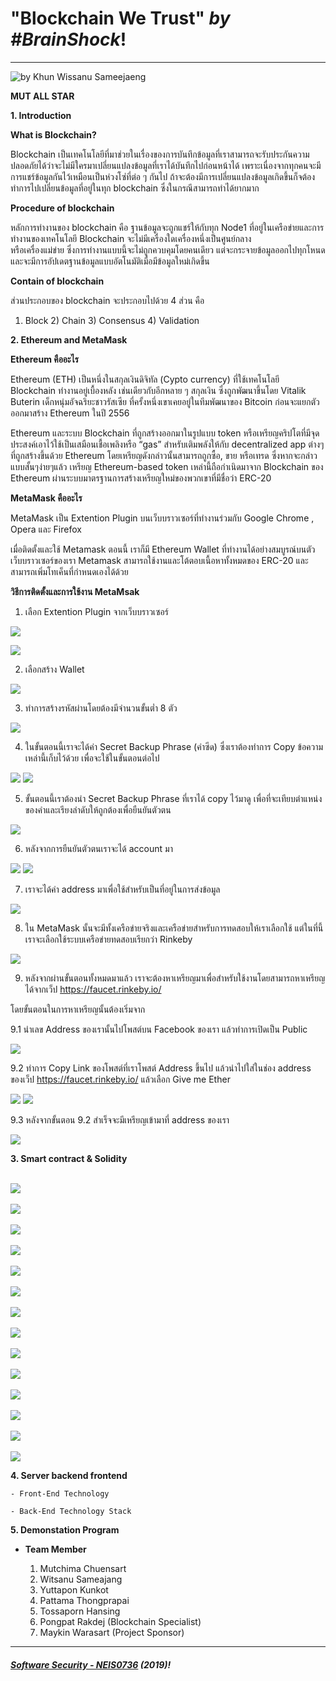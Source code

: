 # **"Blockchain We Trust"** *by #BrainShock*!
---

![](ScopePresentation.jpg "by Khun Wissanu Sameejaeng")



**MUT ALL STAR**

**1. Introduction**

  **What is Blockchain?**
    
   Blockchain เป็นเทคโนโลยีที่มาช่วยในเรื่องของการบันทึกข้อมูลที่เราสามารถจะรับประกันความปลอดภัยได้ว่าจะไม่มีใครมาเปลี่ยนแปลงข้อมูลที่เราได้บันทึกไปก่อนหน้าได้
     เพราะเนื่องจากทุกคนจะมีการแชร์ข้อมูลกันไว้เหมือนเป็นห่วงโซ่ที่ต่อ ๆ กันไป ถ้าจะต้องมีการเปลี่ยนแปลงข้อมูลเกิดขึ้นก็จต้องทำการไปเปลี่ยนข้อมูลที่อยู่ในทุก blockchain
     ซึ่งในกรณีสามารถทำได้ยากมาก
     
  **Procedure of blockchain**
    
   หลักการทำงานของ blockchain คือ ฐานข้อมูลจะถูกแชร์ให้กับทุก Node1 ที่อยู่ในเครือข่ายและการทำงานของเทคโนโลยี Blockchain จะไม่มีเครื่องใดเครื่องหนึ่งเป็นศูนย์กลาง    
   หรือเครื่องแม่ข่าย ซึ่งการทำงานแบบนี้จะไม่ถูกควบคุมโดยคนเดียว แต่จะกระจายข้อมูลออกไปทุกโหนดและจะมีการอัปเดตฐานข้อมูลแบบอัตโนมัติเมื่อมีข้อมูลใหม่เกิดขึ้น
   
  **Contain of blockchain**
      
   ส่วนประกอบของ blockchain จะประกอบไปด้วย 4 ส่วน คือ
   1) Block 2) Chain 3) Consensus 4) Validation
   
**2. Ethereum and MetaMask**

   **Ethereum คืออะไร**
   
   Ethereum (ETH) เป็นหนึ่งในสกุลเงินดิจิทัล (Cypto currency) ที่ใช้เทคโนโลยี Blockchain ทำงานอยู่เบื้องหลัง เช่นเดียวกับอีกหลาย ๆ สกุลเงิน ซึ่งถูกพัฒนาขึ้นโดย Vitalik Buterin เด็กหนุ่มอัจฉริยะชาวรัสเซีย ที่ครั้งหนึ่งเขาเคยอยู่ในทีมพัฒนาของ Bitcoin ก่อนจะแยกตัวออกมาสร้าง Ethereum ในปี 2556
   
   Ethereum และระบบ Blockchain ที่ถูกสร้างออกมาในรูปแบบ token หรือเหรียญคริปโตที่มีจุดประสงค์เอาไว้ใช้เป็นเสมือนเชื้อเพลิงหรือ “gas” สำหรับเติมพลังให้กับ decentralized app ต่างๆที่ถูกสร้างขึ้นด้วย Ethereum โดยเหรียญดังกล่าวนั้นสามารถถูกซื้อ, ขาย หรือเทรด ซึ่งหากจะกล่าวแบบสั้นๆง่ายๆแล้ว เหรียญ Ethereum-based token เหล่านี้ถือกำเนิดมาจาก Blockchain ของ Ethereum ผ่านระบบมาตรฐานการสร้างเหรียญใหม่ของพวกเขาที่มีชื่อว่า ERC-20 
   
   **MetaMask คืออะไร**
      
   MetaMask เป็น Extention Plugin บนเว็บบราวเซอร์ที่ทำงานร่วมกับ Google Chrome , Opera และ Firefox
   
   เมื่อติดตั้งและใช้ Metamask ตอนนี้ เราก็มี Ethereum Wallet ที่ทำงานได้อย่างสมบูรณ์บนตัวเว็บบราวเซอร์ของเรา Metamask สามารถใช้งานและโต้ตอบเนื้อหาทั้งหมดของ ERC-20 และสามารถเพิ่มโทเค็นที่กำหนดเองได้ด้วย
      
   **วิธีการติดตั้งและการใช้งาน MetaMsak**
    
   1. เลือก Extention Plugin จากเว็บบราวเซอร์
   
   ![](meta_1.png)
   
   ![](meta_2.png)
   
   2. เลือกสร้าง Wallet
   
   ![](meta_3.png)
   
   3. ทำการสร้างรหัสผ่านโดยต้องมีจำนวนขั้นต่ำ 8 ตัว
   
   ![](meta_4.png)
   
   4. ในขั้นตอนนี้เราจะได้ค่า Secret Backup Phrase (คำซีด) ซึ่งเราต้องทำการ Copy ข้อความเหล่านี้เก็บไว้ด้วย เพื่อจะใช้ในขั้นตอนต่อไป
   
   ![](meta_11.png)
   ![](meta_5.png)
   
   5. ขั้นตอนนี้เราต้องนำ Secret Backup Phrase ที่เราได้ copy ไว้มาดู เพื่อที่จะเทียบตำแหน่งของคำและเรียงลำดับให้ถูกต้องเพื่อยืนยันตัวตน
   
   ![](meta_6.png)
   
   6. หลังจากการยืนยันตัวตนเราจะได้ account มา
   
   ![](meta_7.png)
   ![](meta_8.png)
   
   7. เราจะได้ค่า address มาเพื่อใช้สำหรับเป็นที่อยู่ในการส่งข้อมูล
   
   ![](meta_9.png)
 
   8. ใน MetaMask นั้นจะมีทั้งเครือข่ายจริงและเครือข่ายสำหรับการทดสอบให้เราเลือกใช้ แต่ในที่นี้เราจะเลือกใช้ระบบเครือข่ายทดสอบเรียกว่า Rinkeby
   
   ![](meta_12.png)
   
   9. หลังจากผ่านขั้นตอนทั้งหมดมาแล้ว เราจะต้องหาเหรียญมาเพื่อสำหรับใช้งานโดยสามารถหาเหรียญได้จากเว็ป https://faucet.rinkeby.io/
   
   โดยขั้นตอนในการหาเหรียญนั้นต้องเริ่มจาก
   
   9.1 นำเลข Address ของเรานั้นไปโพสต์บน Facebook ของเรา แล้วทำการเปิดเป็น Public
   
   ![](meta_14.png)
   
   9.2 ทำการ Copy Link ของโพสต์ที่เราโพสต์ Address ขึ้นไป แล้วนำไปใส่ในช่อง address ของเว็ป https://faucet.rinkeby.io/ แล้วเลือก Give me Ether
   
   ![](meta_15.png)
   ![](meta_17.png)
   
   9.3 หลังจากขั้นตอน 9.2 สำเร็จจะมีเหรียญเข้ามาที่ address ของเรา
   
   ![](meta_16.png)
   
   
**3. Smart contract & Solidity**

<br>![](https://twinzabx2.github.io/solidity/solslide1.jpg)<br>
<br>
![](https://twinzabx2.github.io/solidity/solslide2.jpg)
<br>
<br>
![](https://twinzabx2.github.io/solidity/solslide3.jpg)
<br>
<br>
![](https://twinzabx2.github.io/solidity/solslide4.jpg)
<br>
<br>
![](https://twinzabx2.github.io/solidity/solslide5.jpg)
<br>
<br>
![](https://twinzabx2.github.io/solidity/solslide6.jpg)
<br>
<br>
![](https://twinzabx2.github.io/solidity/solslide7.jpg)
<br>
<br>
![](https://twinzabx2.github.io/solidity/solslide8.jpg)
<br>
<br>
![](https://twinzabx2.github.io/solidity/solslide9.jpg)
<br>
<br>
![](https://twinzabx2.github.io/solidity/solslide10.jpg)
<br>
<br>
![](https://twinzabx2.github.io/solidity/solslide11.jpg)
<br>
<br>
![](https://twinzabx2.github.io/solidity/solslide12.jpg)
<br>
<br>
![](https://twinzabx2.github.io/solidity/solslide13.jpg)
<br>
<br>
![](https://twinzabx2.github.io/solidity/solslide14.jpg)
<br>

**4. Server backend frontend**

    - Front-End Technology 
    
    - Back-End Technology Stack

**5. Demonstation Program**


* **Team Member**

	1. Mutchima Chuensart
	2. Witsanu Sameajang
	3. Yuttapon Kunkot
	4. Pattama Thongprapai
	5. Tossaporn Hansing
	6. Pongpat Rakdej (Blockchain Specialist)
	7. Maykin Warasart (Project Sponsor)
	
---

##### **[Software Security - NEIS0736](../) (2019)**!
